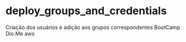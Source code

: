 # deploy_groups_and_credentials
Criação dos usuários e adição aos grupos correspondentes
BootCamp Dio.Me aws
